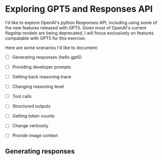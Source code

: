 # Exploring GPT5 and Responses API

I'd like to explore OpenAI's python Responses API, including using some of the new features released with GPT5. Given most of OpenAI's current flagship models are being deprecated, I will focus exclusively on features compatable with GPT5 for this exercise.

Here are some scenarios I'd like to document:
- [ ] Generating responses (hello gpt5)
- [ ] Providing developer prompts
- [ ] Getting back reasoning trace
- [ ] Changing reasoning level
- [ ] Tool calls
- [ ] Structured outputs
- [ ] Getting token counts
- [ ] Change verbosity
- [ ] Provide image context


## Generating responses